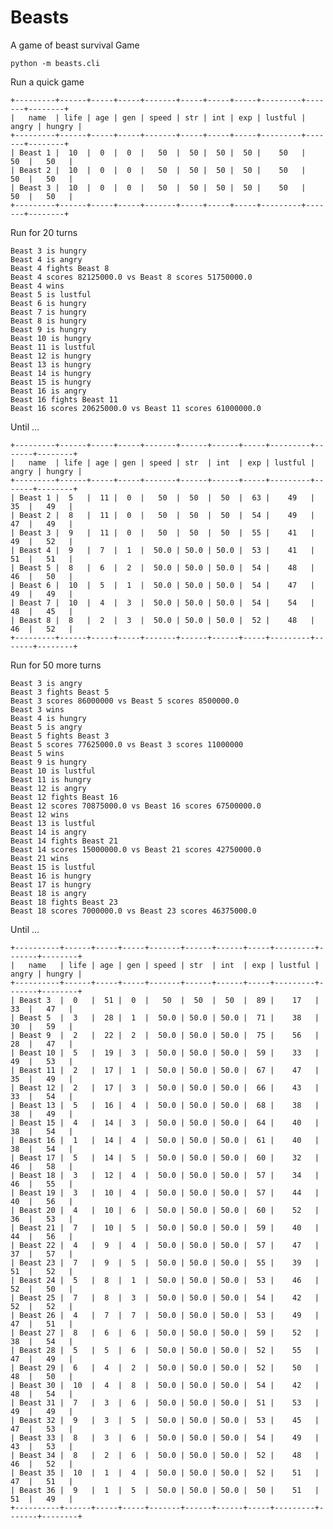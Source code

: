 Beasts
======

A game of beast survival Game


    python -m beasts.cli

Run a quick game

    +---------+------+-----+-----+-------+-----+-----+-----+---------+-------+--------+
    |   name  | life | age | gen | speed | str | int | exp | lustful | angry | hungry |
    +---------+------+-----+-----+-------+-----+-----+-----+---------+-------+--------+
    | Beast 1 |  10  |  0  |  0  |   50  |  50 |  50 |  50 |    50   |   50  |   50   |
    | Beast 2 |  10  |  0  |  0  |   50  |  50 |  50 |  50 |    50   |   50  |   50   |
    | Beast 3 |  10  |  0  |  0  |   50  |  50 |  50 |  50 |    50   |   50  |   50   |
    +---------+------+-----+-----+-------+-----+-----+-----+---------+-------+--------+

Run for 20 turns


    Beast 3 is hungry
    Beast 4 is angry
    Beast 4 fights Beast 8
    Beast 4 scores 82125000.0 vs Beast 8 scores 51750000.0
    Beast 4 wins
    Beast 5 is lustful
    Beast 6 is hungry
    Beast 7 is hungry
    Beast 8 is hungry
    Beast 9 is hungry
    Beast 10 is hungry
    Beast 11 is lustful
    Beast 12 is hungry
    Beast 13 is hungry
    Beast 14 is hungry
    Beast 15 is hungry
    Beast 16 is angry
    Beast 16 fights Beast 11
    Beast 16 scores 20625000.0 vs Beast 11 scores 61000000.0

Until ...

    +---------+------+-----+-----+-------+------+------+-----+---------+-------+--------+
    |   name  | life | age | gen | speed | str  | int  | exp | lustful | angry | hungry |
    +---------+------+-----+-----+-------+------+------+-----+---------+-------+--------+
    | Beast 1 |  5   |  11 |  0  |   50  |  50  |  50  |  63 |    49   |   35  |   49   |
    | Beast 2 |  8   |  11 |  0  |   50  |  50  |  50  |  54 |    49   |   47  |   49   |
    | Beast 3 |  9   |  11 |  0  |   50  |  50  |  50  |  55 |    41   |   49  |   52   |
    | Beast 4 |  9   |  7  |  1  |  50.0 | 50.0 | 50.0 |  53 |    41   |   51  |   51   |
    | Beast 5 |  8   |  6  |  2  |  50.0 | 50.0 | 50.0 |  54 |    48   |   46  |   50   |
    | Beast 6 |  10  |  5  |  1  |  50.0 | 50.0 | 50.0 |  54 |    47   |   49  |   49   |
    | Beast 7 |  10  |  4  |  3  |  50.0 | 50.0 | 50.0 |  54 |    54   |   48  |   45   |
    | Beast 8 |  8   |  2  |  3  |  50.0 | 50.0 | 50.0 |  52 |    48   |   46  |   52   |
    +---------+------+-----+-----+-------+------+------+-----+---------+-------+--------+

Run for 50 more turns

    Beast 3 is angry
    Beast 3 fights Beast 5
    Beast 3 scores 86000000 vs Beast 5 scores 8500000.0
    Beast 3 wins
    Beast 4 is hungry
    Beast 5 is angry
    Beast 5 fights Beast 3
    Beast 5 scores 77625000.0 vs Beast 3 scores 11000000
    Beast 5 wins
    Beast 9 is hungry
    Beast 10 is lustful
    Beast 11 is hungry
    Beast 12 is angry
    Beast 12 fights Beast 16
    Beast 12 scores 70875000.0 vs Beast 16 scores 67500000.0
    Beast 12 wins
    Beast 13 is lustful
    Beast 14 is angry
    Beast 14 fights Beast 21
    Beast 14 scores 15000000.0 vs Beast 21 scores 42750000.0
    Beast 21 wins
    Beast 15 is lustful
    Beast 16 is hungry
    Beast 17 is hungry
    Beast 18 is angry
    Beast 18 fights Beast 23
    Beast 18 scores 7000000.0 vs Beast 23 scores 46375000.0

Until ...

    +----------+------+-----+-----+-------+------+------+-----+---------+-------+--------+
    |   name   | life | age | gen | speed | str  | int  | exp | lustful | angry | hungry |
    +----------+------+-----+-----+-------+------+------+-----+---------+-------+--------+
    | Beast 3  |  0   |  51 |  0  |   50  |  50  |  50  |  89 |    17   |   33  |   47   |
    | Beast 5  |  3   |  28 |  1  |  50.0 | 50.0 | 50.0 |  71 |    38   |   30  |   59   |
    | Beast 9  |  2   |  22 |  2  |  50.0 | 50.0 | 50.0 |  75 |    56   |   28  |   47   |
    | Beast 10 |  5   |  19 |  3  |  50.0 | 50.0 | 50.0 |  59 |    33   |   49  |   53   |
    | Beast 11 |  2   |  17 |  1  |  50.0 | 50.0 | 50.0 |  67 |    47   |   35  |   49   |
    | Beast 12 |  2   |  17 |  3  |  50.0 | 50.0 | 50.0 |  66 |    43   |   33  |   54   |
    | Beast 13 |  5   |  16 |  4  |  50.0 | 50.0 | 50.0 |  68 |    38   |   38  |   49   |
    | Beast 15 |  4   |  14 |  3  |  50.0 | 50.0 | 50.0 |  64 |    40   |   38  |   54   |
    | Beast 16 |  1   |  14 |  4  |  50.0 | 50.0 | 50.0 |  61 |    40   |   38  |   54   |
    | Beast 17 |  5   |  14 |  5  |  50.0 | 50.0 | 50.0 |  60 |    32   |   46  |   58   |
    | Beast 18 |  3   |  12 |  4  |  50.0 | 50.0 | 50.0 |  57 |    34   |   46  |   55   |
    | Beast 19 |  3   |  10 |  4  |  50.0 | 50.0 | 50.0 |  57 |    44   |   40  |   56   |
    | Beast 20 |  4   |  10 |  6  |  50.0 | 50.0 | 50.0 |  60 |    52   |   36  |   53   |
    | Beast 21 |  7   |  10 |  5  |  50.0 | 50.0 | 50.0 |  59 |    40   |   44  |   56   |
    | Beast 22 |  4   |  9  |  4  |  50.0 | 50.0 | 50.0 |  57 |    47   |   37  |   57   |
    | Beast 23 |  7   |  9  |  5  |  50.0 | 50.0 | 50.0 |  55 |    39   |   51  |   52   |
    | Beast 24 |  5   |  8  |  1  |  50.0 | 50.0 | 50.0 |  53 |    46   |   52  |   50   |
    | Beast 25 |  7   |  8  |  3  |  50.0 | 50.0 | 50.0 |  54 |    42   |   52  |   52   |
    | Beast 26 |  4   |  7  |  7  |  50.0 | 50.0 | 50.0 |  53 |    49   |   47  |   51   |
    | Beast 27 |  8   |  6  |  6  |  50.0 | 50.0 | 50.0 |  59 |    52   |   38  |   54   |
    | Beast 28 |  5   |  5  |  6  |  50.0 | 50.0 | 50.0 |  52 |    55   |   47  |   49   |
    | Beast 29 |  6   |  4  |  2  |  50.0 | 50.0 | 50.0 |  52 |    50   |   48  |   50   |
    | Beast 30 |  10  |  4  |  8  |  50.0 | 50.0 | 50.0 |  54 |    42   |   48  |   54   |
    | Beast 31 |  7   |  3  |  6  |  50.0 | 50.0 | 50.0 |  51 |    53   |   49  |   49   |
    | Beast 32 |  9   |  3  |  5  |  50.0 | 50.0 | 50.0 |  53 |    45   |   47  |   53   |
    | Beast 33 |  8   |  3  |  6  |  50.0 | 50.0 | 50.0 |  54 |    49   |   43  |   53   |
    | Beast 34 |  8   |  2  |  6  |  50.0 | 50.0 | 50.0 |  52 |    48   |   46  |   52   |
    | Beast 35 |  10  |  1  |  4  |  50.0 | 50.0 | 50.0 |  52 |    51   |   47  |   51   |
    | Beast 36 |  9   |  1  |  5  |  50.0 | 50.0 | 50.0 |  50 |    51   |   51  |   49   |
    +----------+------+-----+-----+-------+------+------+-----+---------+-------+--------+
